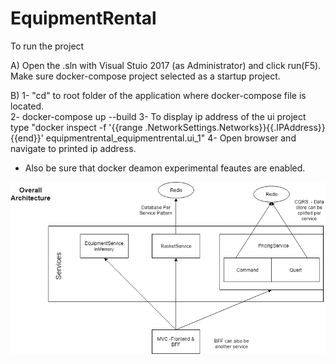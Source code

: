 # EquipmentRental

To run the project

A) Open the .sln with Visual Stuio 2017 (as Administrator) and click run(F5). Make sure docker-compose project selected as a startup project.

B)
  1- "cd" to root folder of the application where docker-compose file is located.  
  2- docker-compose up --build
  3- To display ip address of the ui project type "docker inspect -f '{{range .NetworkSettings.Networks}}{{.IPAddress}}{{end}}' equipmentrental_equipmentrental.ui_1"
  4- Open browser and navigate to printed ip address.
  
* Also be sure that docker deamon experimental feautes are enabled.





![Alt text](/overall-architecture.png?raw=true "Overall Architecture")
